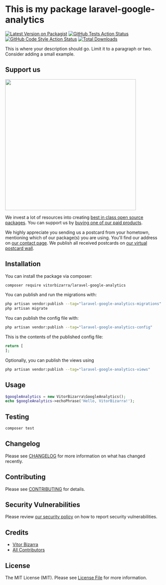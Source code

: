 # This is my package laravel-google-analytics

[![Latest Version on Packagist](https://img.shields.io/packagist/v/vitorbizarra/laravel-google-analytics.svg?style=flat-square)](https://packagist.org/packages/vitorbizarra/laravel-google-analytics)
[![GitHub Tests Action Status](https://img.shields.io/github/actions/workflow/status/vitorbizarra/laravel-google-analytics/run-tests.yml?branch=main&label=tests&style=flat-square)](https://github.com/vitorbizarra/laravel-google-analytics/actions?query=workflow%3Arun-tests+branch%3Amain)
[![GitHub Code Style Action Status](https://img.shields.io/github/actions/workflow/status/vitorbizarra/laravel-google-analytics/fix-php-code-style-issues.yml?branch=main&label=code%20style&style=flat-square)](https://github.com/vitorbizarra/laravel-google-analytics/actions?query=workflow%3A"Fix+PHP+code+style+issues"+branch%3Amain)
[![Total Downloads](https://img.shields.io/packagist/dt/vitorbizarra/laravel-google-analytics.svg?style=flat-square)](https://packagist.org/packages/vitorbizarra/laravel-google-analytics)

This is where your description should go. Limit it to a paragraph or two. Consider adding a small example.

## Support us

[<img src="https://github-ads.s3.eu-central-1.amazonaws.com/laravel-google-analytics.jpg?t=1" width="419px" />](https://spatie.be/github-ad-click/laravel-google-analytics)

We invest a lot of resources into creating [best in class open source packages](https://spatie.be/open-source). You can support us by [buying one of our paid products](https://spatie.be/open-source/support-us).

We highly appreciate you sending us a postcard from your hometown, mentioning which of our package(s) you are using. You'll find our address on [our contact page](https://spatie.be/about-us). We publish all received postcards on [our virtual postcard wall](https://spatie.be/open-source/postcards).

## Installation

You can install the package via composer:

```bash
composer require vitorbizarra/laravel-google-analytics
```

You can publish and run the migrations with:

```bash
php artisan vendor:publish --tag="laravel-google-analytics-migrations"
php artisan migrate
```

You can publish the config file with:

```bash
php artisan vendor:publish --tag="laravel-google-analytics-config"
```

This is the contents of the published config file:

```php
return [
];
```

Optionally, you can publish the views using

```bash
php artisan vendor:publish --tag="laravel-google-analytics-views"
```

## Usage

```php
$googleAnalytics = new VitorBizarra\GoogleAnalytics();
echo $googleAnalytics->echoPhrase('Hello, VitorBizarra!');
```

## Testing

```bash
composer test
```

## Changelog

Please see [CHANGELOG](CHANGELOG.md) for more information on what has changed recently.

## Contributing

Please see [CONTRIBUTING](CONTRIBUTING.md) for details.

## Security Vulnerabilities

Please review [our security policy](../../security/policy) on how to report security vulnerabilities.

## Credits

- [Vitor Bizarra](https://github.com/vitorbizarra)
- [All Contributors](../../contributors)

## License

The MIT License (MIT). Please see [License File](LICENSE.md) for more information.

